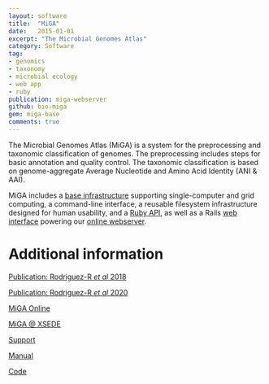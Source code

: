 ```yaml
---
layout: software
title:  "MiGA"
date:   2015-01-01
excerpt: "The Microbial Genomes Atlas"
category: Software
tag:
- genomics
- taxonomy
- microbial ecology
- web app
- ruby
publication: miga-webserver
github: bio-miga
gem: miga-base
comments: true
---
```


The Microbial Genomes Atlas (MiGA) is a system for the preprocessing and
taxonomic classification of genomes. The preprocessing includes steps for
basic annotation and quality control. The taxonomic classification is based
on genome-aggregate Average Nucleotide and Amino Acid Identity (ANI & AAI).

MiGA includes a [base infrastructure](http://code.microbial-genomes.org/miga)
supporting single-computer and grid computing, a command-line interface,
a reusable filesystem infrastructure designed for human usability, and a
[Ruby API](http://www.rubydoc.info/github/bio-miga/miga), as well as a Rails
[web interface](http://code.microbial-genomes.org/miga-web) powering our
[online webserver](http://microbial-genomes.org).

# Additional information

<i class='far fa-fw fa-file-alt'></i>
[Publication: Rodriguez-R *et al* 2018](/publication/miga-webserver)
<br/>

<i class='far fa-fw fa-file-alt'></i>
[Publication: Rodriguez-R *et al* 2020](/publication/using-miga)
<br/>

<i class='fas fa-fw fa-globe-americas'></i>
[MiGA Online](http://microbial-genomes.org)
<br/>

<i class='fas fa-fw fa-globe-americas'></i>
[MiGA @ XSEDE](http://xsede.microbial-genomes.org)
<br/>

<i class='fas fa-fw fa-envelope'></i>
[Support](https://support.microbial-genomes.org)
<br/>

<i class='fas fa-fw fa-book'></i>
[Manual](https://manual.microbial-genomes.org)
<br/>

<i class='fas fa-fw fa-code'></i>
[Code](http://code.microbial-genomes.org)
